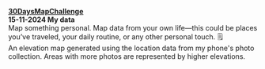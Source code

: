 **[30DaysMapChallenge](https://30daymapchallenge.com/)**  
**15-11-2024 	My data** 	   
Map something personal. Map data from your own life—this could be places you’ve traveled, your daily routine, or any other personal touch. 🗒️  
An elevation map generated using the location data from my phone's photo collection. Areas with more photos are represented by higher elevations.
